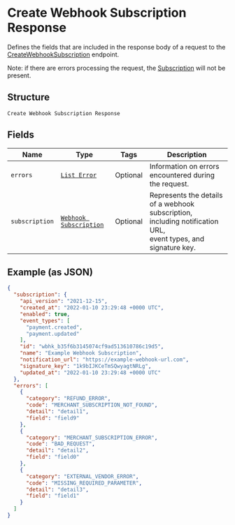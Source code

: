 
# Create Webhook Subscription Response

Defines the fields that are included in the response body of
a request to the [CreateWebhookSubscription](../../doc/api/webhook-subscriptions.md#create-webhook-subscription) endpoint.

Note: if there are errors processing the request, the [Subscription](../../doc/models/webhook-subscription.md) will not be
present.

## Structure

`Create Webhook Subscription Response`

## Fields

| Name | Type | Tags | Description |
|  --- | --- | --- | --- |
| `errors` | [`List Error`](../../doc/models/error.md) | Optional | Information on errors encountered during the request. |
| `subscription` | [`Webhook Subscription`](../../doc/models/webhook-subscription.md) | Optional | Represents the details of a webhook subscription, including notification URL,<br>event types, and signature key. |

## Example (as JSON)

```json
{
  "subscription": {
    "api_version": "2021-12-15",
    "created_at": "2022-01-10 23:29:48 +0000 UTC",
    "enabled": true,
    "event_types": [
      "payment.created",
      "payment.updated"
    ],
    "id": "wbhk_b35f6b3145074cf9ad513610786c19d5",
    "name": "Example Webhook Subscription",
    "notification_url": "https://example-webhook-url.com",
    "signature_key": "1k9bIJKCeTmSQwyagtNRLg",
    "updated_at": "2022-01-10 23:29:48 +0000 UTC"
  },
  "errors": [
    {
      "category": "REFUND_ERROR",
      "code": "MERCHANT_SUBSCRIPTION_NOT_FOUND",
      "detail": "detail1",
      "field": "field9"
    },
    {
      "category": "MERCHANT_SUBSCRIPTION_ERROR",
      "code": "BAD_REQUEST",
      "detail": "detail2",
      "field": "field0"
    },
    {
      "category": "EXTERNAL_VENDOR_ERROR",
      "code": "MISSING_REQUIRED_PARAMETER",
      "detail": "detail3",
      "field": "field1"
    }
  ]
}
```

